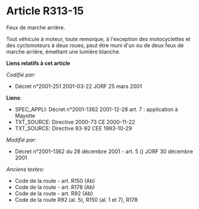 # Article R313-15

Feux de marche arrière.

Tout véhicule à moteur, toute remorque, à l'exception des motocyclettes et des cyclomoteurs à deux roues, peut être muni d'un
ou de deux feux de marche arrière, émettant une lumière blanche.

**Liens relatifs à cet article**

_Codifié par_:

  - Décret n°2001-251 2001-03-22 JORF 25 mars 2001

**Liens**:

  - SPEC_APPLI: Décret n°2001-1362 2001-12-28 art. 7 : application à Mayotte
  - TXT_SOURCE: Directive 2000-73 CE 2000-11-22
  - TXT_SOURCE: Directive 93-92 CEE 1993-10-29

_Modifié par_:

  - Décret n°2001-1362 du 28 décembre 2001 - art. 5 () JORF 30 décembre 2001

_Anciens textes_:

  - Code de la route - art. R150 (Ab)
  - Code de la route - art. R178 (Ab)
  - Code de la route - art. R92 (Ab)
  - Code de la route R92 (al. 5), R150 (al. 1 et 7), R178
